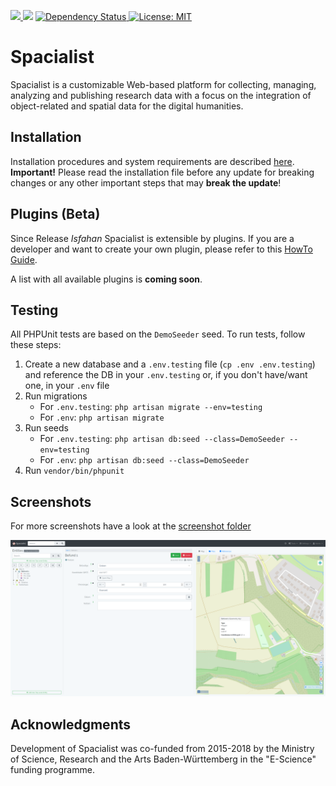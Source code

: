 <p>
    <a href="https://codecov.io/gh/DH-Center-Tuebingen/Spacialist">
        <img src="https://codecov.io/gh/DH-Center-Tuebingen/Spacialist/branch/master/graph/badge.svg?token=4VVZQDJXSM"/>
    </a>
    <img src="https://github.com/DH-Center-Tuebingen/Spacialist/workflows/PhpUnit/badge.svg"/>
    <a href='https://david-dm.org/DH-Center-Tuebingen/Spacialist'>
        <img src='https://david-dm.org/DH-Center-Tuebingen/Spacialist.svg' alt='Dependency Status' />
    </a>
    <a href='https://opensource.org/licenses/MIT'>
        <img src='https://img.shields.io/badge/License-MIT-yellow.svg' alt='License: MIT' />
    </a>
</p>

# Spacialist

Spacialist is a customizable Web-based platform for collecting, managing, analyzing and publishing research data with a focus on the integration of object-related and spatial data for the digital humanities.

## Installation

Installation procedures and system requirements are described [here](INSTALL.md).
**Important!** Please read the installation file before any update for breaking changes or any other important steps that may **break the update**!

## Plugins (Beta)

Since Release _Isfahan_ Spacialist is extensible by plugins. If you are a developer and want to create your own plugin, please refer to this [HowTo Guide](PLUGINS.md).

A list with all available plugins is **coming soon**.

## Testing

All PHPUnit tests are based on the `DemoSeeder` seed. To run tests, follow these steps:

1. Create a new database and a `.env.testing` file (`cp .env .env.testing`) and reference the DB in your `.env.testing` or, if you don't have/want one, in your `.env` file
2. Run migrations
    - For `.env.testing`: `php artisan migrate --env=testing`
    - For `.env`: `php artisan migrate`
3. Run seeds
    - For `.env.testing`: `php artisan db:seed --class=DemoSeeder --env=testing`
    - For `.env`: `php artisan db:seed --class=DemoSeeder`
4. Run `vendor/bin/phpunit`

## Screenshots

For more screenshots have a look at the [screenshot folder][scr_folder]

![scr_start]

## Acknowledgments

Development of Spacialist was co-funded from 2015-2018 by the Ministry of Science, Research and the Arts Baden-Württemberg in the "E-Science" funding programme.

[scr_start]: screenshots/selected_element.png "Spacialist Main Screen"
[scr_folder]: screenshots/

